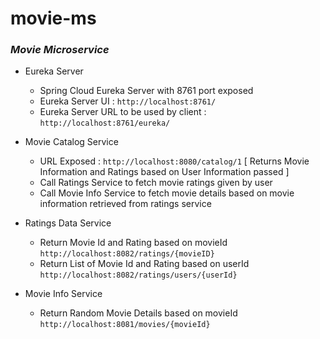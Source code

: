 # movie-ms

### *Movie Microservice*

- Eureka Server
  - Spring Cloud Eureka Server with 8761 port exposed
  - Eureka Server UI : `http://localhost:8761/`
  - Eureka Server URL to be used by client : `http://localhost:8761/eureka/`

- Movie Catalog Service
  - URL Exposed : `http://localhost:8080/catalog/1` [ Returns Movie Information and Ratings based on User Information passed ]
  - Call Ratings Service to fetch movie ratings given by user
  - Call Movie Info Service to fetch movie details based on movie information retrieved from ratings service

- Ratings Data Service
  - Return Movie Id and Rating based on movieId `http://localhost:8082/ratings/{movieID}`
  - Return List of Movie Id and Rating based on userId `http://localhost:8082/ratings/users/{userId}`

- Movie Info Service
  - Return Random Movie Details based on movieId `http://localhost:8081/movies/{movieId}`
